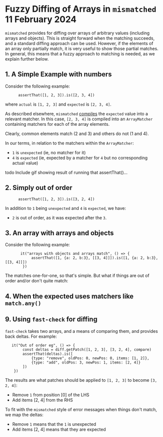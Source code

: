 # Fuzzy Diffing of Arrays in `mismatched` 11 February 2024

`mismatched` provides for diffing over arrays of arbitrary values (including arrays and objects).
This is straight forward when the matching succeeds, and a standard diffing approach can be used.
However, if the elements of an array only partially match, it is very useful to show those partial matches.
In general, this means that a fuzzy approach to matching is needed, as we explain further below.

## 1. A Simple Example with numbers

Consider the following example:

```
      assertThat([1, 2, 3]).is([2, 3, 4])
```

where `actual` is `[1, 2, 3]` and `expected` is `[2, 3, 4]`.

As described elsewhere, `mismatched` [compiles](..%2Fdocs%2FMismatchedAtWork.md) the `expected` value
into a relevant matcher.
In this case, `[2, 3, 4]` is compiled into an `ArrayMatcher` containing matchers for each of the array elements.

Clearly, common elements match (2 and 3) and others do not (1 and 4).

In our terms, in relation to the matchers within the `ArrayMatcher`:

* `1` is `unexpected` (ie, no matcher for it)
* `4` is `expected` (ie, expected by a matcher for `4` but no corresponding actual value)

todo Include gif showing result of running that assertThat()...

## 2. Simply out of order

```
      assertThat([1, 2, 3]).is([3, 2, 4])
```

In addition to `1` being `unexpected` and `4` is `expected`, we have:

* `2` is out of order, as it was expected after the `3`.

## 3. An array with arrays and objects

Consider the following example:

```
       it("arrays with objects and arrays match", () => {
            assertThat([1, {a: 2, b:3}, [[3, 4]]]).is([1, {a: 2, b:3}, [[3, 4]]])
        })
```

The matches one-for-one, so that's simple. But what if things are out of order and/or don't quite match:

## 4. When the expected uses matchers like `match.any()`





## 9. Using `fast-check` for diffing

`fast-check` takes two arrays, and a means of comparing them, and provides back deltas. For example:

```
   it("Out of order eg", () => {
        const deltas = diff.getPatch([1, 2, 3], [3, 2, 4], compare)
        assertThat(deltas).is([
            {type: "remove", oldPos: 0, newPos: 0, items: [1, 2]},
            {type: "add", oldPos: 3, newPos: 1, items: [2, 4]}
        ])
    })
```

The results are what patches should be applied to `[1, 2, 3]` to become `[3, 2, 4]`:

* Remove `1` from position [0] of the LHS
* Add items [2, 4] from the RHS

To fit with the `mismatched` style of error messages when things don't match, we map the deltas:
* Remove `1` means that the `1` is unexpected
* Add items [2, 4] means that they are expected